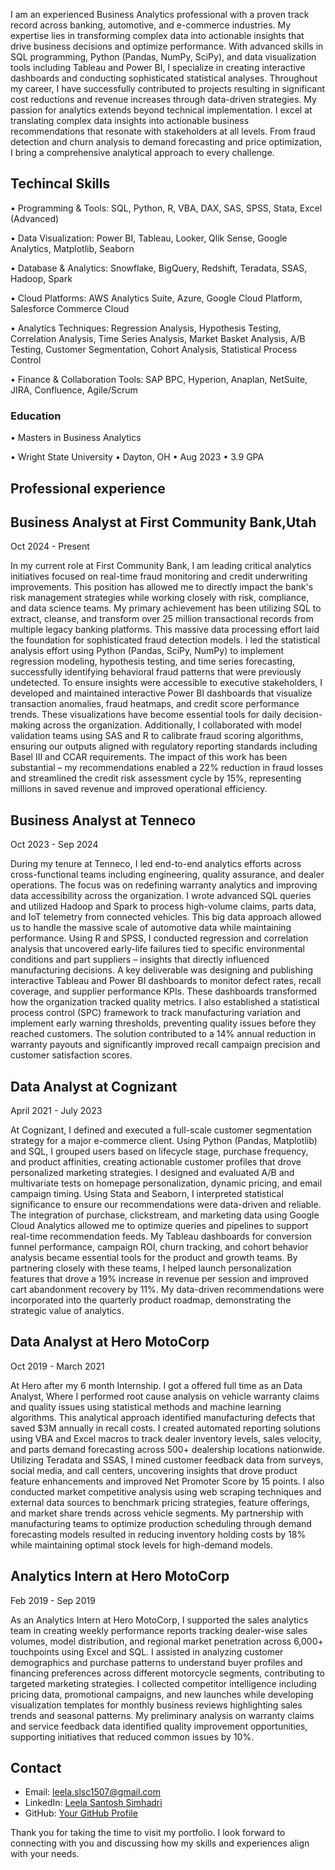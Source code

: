 I am an experienced Business Analytics professional with a proven track record across banking, automotive, and e-commerce industries. My expertise lies in transforming complex data into actionable insights that drive business decisions and optimize performance. With advanced skills in SQL programming, Python (Pandas, NumPy, SciPy), and data visualization tools including Tableau and Power BI, I specialize in creating interactive dashboards and conducting sophisticated statistical analyses.
Throughout my career, I have successfully contributed to projects resulting in significant cost reductions and revenue increases through data-driven strategies. My passion for analytics extends beyond technical implementation. I excel at translating complex data insights into actionable business recommendations that resonate with stakeholders at all levels. From fraud detection and churn analysis to demand forecasting and price optimization, I bring a comprehensive analytical approach to every challenge.


## Techincal Skills 

• Programming & Tools: SQL, Python, R, VBA, DAX, SAS, SPSS, Stata, Excel (Advanced)


• Data Visualization: Power BI, Tableau, Looker, Qlik Sense, Google Analytics, Matplotlib, Seaborn


• Database & Analytics: Snowflake, BigQuery, Redshift, Teradata, SSAS, Hadoop, Spark


• Cloud Platforms: AWS Analytics Suite, Azure, Google Cloud Platform, Salesforce Commerce Cloud


• Analytics Techniques: Regression Analysis, Hypothesis Testing, Correlation Analysis, Time Series Analysis, 
  Market Basket Analysis, A/B Testing, Customer Segmentation, Cohort Analysis, Statistical Process Control
  
    
• Finance & Collaboration Tools: SAP BPC, Hyperion, Anaplan, NetSuite, JIRA, Confluence, Agile/Scrum

### Education
• Masters in Business Analytics
  
• Wright State University • Dayton, OH • Aug 2023 • 3.9 GPA

## Professional experience

## Business Analyst at First Community Bank,Utah 
   Oct 2024 - Present
   
   
In my current role at First Community Bank, I am leading critical analytics initiatives focused on real-time fraud monitoring and credit underwriting improvements. This position has allowed me to directly impact the bank's risk management strategies while working closely with risk, compliance, and data science teams.
My primary achievement has been utilizing SQL to extract, cleanse, and transform over 25 million transactional records from multiple legacy banking platforms. This massive data processing effort laid the foundation for sophisticated fraud detection models. I led the statistical analysis effort using Python (Pandas, SciPy, NumPy) to implement regression modeling, hypothesis testing, and time series forecasting, successfully identifying behavioral fraud patterns that were previously undetected.
To ensure insights were accessible to executive stakeholders, I developed and maintained interactive Power BI dashboards that visualize transaction anomalies, fraud heatmaps, and credit score performance trends. These visualizations have become essential tools for daily decision-making across the organization. Additionally, I collaborated with model validation teams using SAS and R to calibrate fraud scoring algorithms, ensuring our outputs aligned with regulatory reporting standards including Basel III and CCAR requirements.
The impact of this work has been substantial – my recommendations enabled a 22% reduction in fraud losses and streamlined the credit risk assessment cycle by 15%, representing millions in saved revenue and improved operational efficiency.

## Business Analyst at Tenneco 
   Oct 2023 - Sep 2024
   
   
During my tenure at Tenneco, I led end-to-end analytics efforts across cross-functional teams including engineering, quality assurance, and dealer operations. The focus was on redefining warranty analytics and improving data accessibility across the organization.
I wrote advanced SQL queries and utilized Hadoop and Spark to process high-volume claims, parts data, and IoT telemetry from connected vehicles. This big data approach allowed us to handle the massive scale of automotive data while maintaining performance. Using R and SPSS, I conducted regression and correlation analysis that uncovered early-life failures tied to specific environmental conditions and part suppliers – insights that directly influenced manufacturing decisions.
A key deliverable was designing and publishing interactive Tableau and Power BI dashboards to monitor defect rates, recall coverage, and supplier performance KPIs. These dashboards transformed how the organization tracked quality metrics. I also established a statistical process control (SPC) framework to track manufacturing variation and implement early warning thresholds, preventing quality issues before they reached customers.
The solution contributed to a 14% annual reduction in warranty payouts and significantly improved recall campaign precision and customer satisfaction scores.

## Data Analyst at Cognizant 
   April 2021 - July 2023
   
   
At Cognizant, I defined and executed a full-scale customer segmentation strategy for a major e-commerce client. Using Python (Pandas, Matplotlib) and SQL, I grouped users based on lifecycle stage, purchase frequency, and product affinities, creating actionable customer profiles that drove personalized marketing strategies.
I designed and evaluated A/B and multivariate tests on homepage personalization, dynamic pricing, and email campaign timing. Using Stata and Seaborn, I interpreted statistical significance to ensure our recommendations were data-driven and reliable. The integration of purchase, clickstream, and marketing data using Google Cloud Analytics allowed me to optimize queries and pipelines to support real-time recommendation feeds.
My Tableau dashboards for conversion funnel performance, campaign ROI, churn tracking, and cohort behavior analysis became essential tools for the product and growth teams. By partnering closely with these teams, I helped launch personalization features that drove a 19% increase in revenue per session and improved cart abandonment recovery by 11%. My data-driven recommendations were incorporated into the quarterly product roadmap, demonstrating the strategic value of analytics.

## Data Analyst at Hero MotoCorp 
   Oct 2019 - March 2021
   
   
At Hero after my 6 month Internship. I got a offered full time as an Data Analyst, Where I performed root cause analysis on vehicle warranty claims and quality issues using statistical methods and machine learning algorithms. This analytical approach identified manufacturing defects that saved $3M annually in recall costs. I created automated reporting solutions using VBA and Excel macros to track dealer inventory levels, sales velocity, and parts demand forecasting across 500+ dealership locations nationwide.
Utilizing Teradata and SSAS, I mined customer feedback data from surveys, social media, and call centers, uncovering insights that drove product feature enhancements and improved Net Promoter Score by 15 points. I also conducted market competitive analysis using web scraping techniques and external data sources to benchmark pricing strategies, feature offerings, and market share trends across vehicle segments.
My partnership with manufacturing teams to optimize production scheduling through demand forecasting models resulted in reducing inventory holding costs by 18% while maintaining optimal stock levels for high-demand models.

## Analytics Intern at Hero MotoCorp
   Feb 2019 - Sep 2019

   
As an Analytics Intern at Hero MotoCorp, I supported the sales analytics team in creating weekly performance reports tracking dealer-wise sales volumes, model distribution, and regional market penetration across 6,000+ touchpoints using Excel and SQL. I assisted in analyzing customer demographics and purchase patterns to understand buyer profiles and financing preferences across different motorcycle segments, contributing to targeted marketing strategies.
I collected competitor intelligence including pricing data, promotional campaigns, and new launches while developing visualization templates for monthly business reviews highlighting sales trends and seasonal patterns. My preliminary analysis on warranty claims and service feedback data identified quality improvement opportunities, supporting initiatives that reduced common issues by 10%.




## Contact

- Email: leela.slsc1507@gmail.com
- LinkedIn: [Leela Santosh Simhadri](www.linkedin.com/in/leelasimhadri)
- GitHub: [Your GitHub Profile](your-github-url)

Thank you for taking the time to visit my portfolio. I look forward to connecting with you and discussing how my skills and experiences align with your needs.

